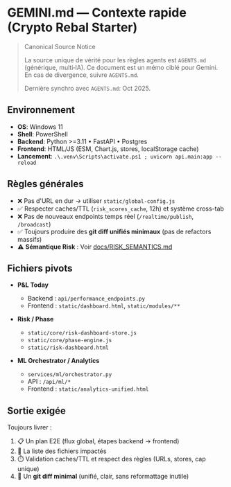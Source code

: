# GEMINI.md — Contexte rapide (Crypto Rebal Starter)

> Canonical Source Notice
>
> La source unique de vérité pour les règles agents est `AGENTS.md` (générique, multi‑IA). Ce document est un mémo ciblé pour Gemini. En cas de divergence, suivre `AGENTS.md`.
>
> Dernière synchro avec `AGENTS.md`: Oct 2025.

## Environnement
- **OS**: Windows 11  
- **Shell**: PowerShell  
- **Backend**: Python >=3.11 • FastAPI • Postgres  
- **Frontend**: HTML/JS (ESM, Chart.js, stores, localStorage cache)  
- **Lancement**: `.\.venv\Scripts\activate.ps1 ; uvicorn api.main:app --reload`

## Règles générales
- ❌ Pas d'URL en dur → utiliser `static/global-config.js`
- ✅ Respecter caches/TTL (`risk_scores_cache`, 12h) et système cross-tab
- ❌ Pas de nouveaux endpoints temps réel (`/realtime/publish`, `/broadcast`)
- ✅ Toujours produire des **git diff unifiés minimaux** (pas de refactors massifs)
- ⚠️ **Sémantique Risk** : Voir [docs/RISK_SEMANTICS.md](docs/RISK_SEMANTICS.md)  

## Fichiers pivots
- **P&L Today**  
  - Backend : `api/performance_endpoints.py`  
  - Frontend : `static/dashboard.html`, `static/modules/**`  

- **Risk / Phase**  
  - `static/core/risk-dashboard-store.js`  
  - `static/core/phase-engine.js`  
  - `static/risk-dashboard.html`  

- **ML Orchestrator / Analytics**  
  - `services/ml/orchestrator.py`  
  - API : `/api/ml/*`  
  - Frontend : `static/analytics-unified.html`  

## Sortie exigée
Toujours livrer :  
1. 📋 Un plan E2E (flux global, étapes backend → frontend)  
2. 📂 La liste des fichiers impactés  
3. ⏱️ Validation caches/TTL et respect des règles (URLs, stores, cap unique)  
4. 📝 Un **git diff minimal** (unifié, clair, sans reformattage inutile)  
